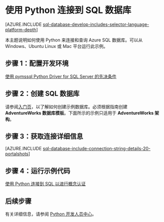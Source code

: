 <properties
	pageTitle="使用 Python 连接到 SQL 数据库"
	description="演示了一个可以用来连接到 Azure SQL 数据库的 Python 代码示例。"
	services="sql-database"
	documentationCenter=""
	authors="meet-bhagdev"
	manager="jhubbard"
	editor=""/>


<tags
	ms.service="sql-database"
	ms.date="04/07/2016"
	wacn.date="05/16/2016"/>


# 使用 Python 连接到 SQL 数据库


[AZURE.INCLUDE [sql-database-develop-includes-selector-language-platform-depth](../includes/sql-database-develop-includes-selector-language-platform-depth.md)]


本主题说明如何使用 Python 来连接和查询 Azure SQL 数据库。可以从 Windows、Ubuntu Linux 或 Mac 平台运行此示例。


## 步骤 1：配置开发环境

[使用 pymssql Python Driver for SQL Server 的先决条件](https://msdn.microsoft.com/zh-cn/library/mt694094.aspx)

## 步骤 2：创建 SQL 数据库

请参阅[入门页](/documentation/articles/sql-database-get-started/)，以了解如何创建示例数据库。必须根据指南创建 **AdventureWorks 数据库模板**。下面所示的示例只适用于 **AdventureWorks 架构**。

## 步骤 3：获取连接详细信息

[AZURE.INCLUDE [sql-database-include-connection-string-details-20-portalshots](../includes/sql-database-include-connection-string-details-20-portalshots.md)]

## 步骤 4：运行示例代码

[使用 Python 连接到 SQL 以进行概念认证](http://msdn.microsoft.com/zh-cn/library/mt715796.aspx)

## 后续步骤

有关详细信息，请参阅 [Python 开发人员中心](/develop/python)。

<!---HONumber=Mooncake_0503_2016-->

